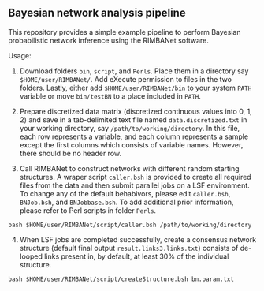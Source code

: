 ## Bayesian network analysis pipeline

This repository provides a simple example pipeline to perform Bayesian probabilistic network inference using the RIMBANet software.

Usage:

1. Download folders `bin`, `script`, and `Perls`. Place them in a directory say `$HOME/user/RIMBANet/`. Add eXecute permission to files in the two folders. Lastly, either add `$HOME/user/RIMBANet/bin` to your system `PATH` variable or move `bin/testBN` to a place included in `PATH`.

2. Prepare discretized data matrix (discretized continuous values into 0, 1, 2) and save in a tab-delimited text file named `data.discretized.txt` in your working directory, say `/path/to/working/directory`. In this file, each row represents a variable, and each column represents a sample except the first columns which consists of variable names. However, there should be no header row.

3. Call RIMBANet to construct networks with different random starting structures. A wraper script `caller.bsh` is provided to create all required files from the data and then submit parallel jobs on a LSF environment. To change any of the default behabivors, please edit `caller.bsh`, `BNJob.bsh`, and `BNJobbase.bsh`. To add additional prior information, please refer to Perl scripts in folder `Perls`.

```
bash $HOME/user/RIMBANet/script/caller.bsh /path/to/working/directory
```

4. When LSF jobs are completed successfully, create a consensus network structure (default final output `result.links3.links.txt`) consists of de-looped links present in, by default, at least 30% of the individual structure.
```
bash $HOME/user/RIMBANet/script/createStructure.bsh bn.param.txt
```
